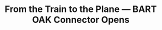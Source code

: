 ---
title: From the Train to the Plane — BART OAK Connector Opens
image: /images/carousel/04-clipnorth_05.png
order: 4
---